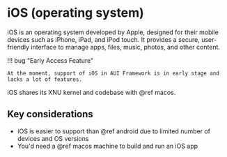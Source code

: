 # iOS (operating system)

iOS is an operating system developed by Apple, designed for their mobile devices such as iPhone, iPad, and iPod touch.
It provides a secure, user-friendly interface to manage apps, files, music, photos, and other content.


!!! bug "Early Access Feature"

    At the moment, support of iOS in AUI Framework is in early stage and lacks a lot of features.

iOS shares its XNU kernel and codebase with @ref macos.

## Key considerations

- iOS is easier to support than @ref android due to limited number of devices and OS versions
- You'd need a @ref macos machine to build and run an iOS app
